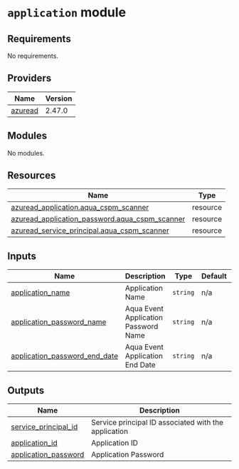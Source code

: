 # `application` module

<!-- BEGIN_TF_DOCS -->
## Requirements

No requirements.

## Providers

| Name | Version |
|------|---------|
| <a name="provider_azuread"></a> [azuread](#provider\_azuread) | 2.47.0 |

## Modules

No modules.

## Resources

| Name | Type |
|------|------|
| [azuread_application.aqua_cspm_scanner](https://registry.terraform.io/providers/hashicorp/azuread/latest/docs/resources/application) | resource |
| [azuread_application_password.aqua_cspm_scanner](https://registry.terraform.io/providers/hashicorp/azuread/latest/docs/resources/application_password) | resource |
| [azuread_service_principal.aqua_cspm_scanner](https://registry.terraform.io/providers/hashicorp/azuread/latest/docs/resources/service_principal) | resource |

## Inputs

| Name | Description | Type | Default | Required |
|------|-------------|------|---------|:--------:|
| <a name="application_name"></a> [application\_name](#application\_name) | Application Name | `string` | n/a | yes |
| <a name="application_password_name"></a> [application\_password\_name](#application\_password\_name) | Aqua Event Application Password Name | `string` | n/a | yes |
| <a name="application_password_end_date"></a> [application\_password\_end\_date](#application\_password\_end\_date) | Aqua Event Application End Date | `string` | n/a | yes |


## Outputs

| Name | Description |
|------|-------------|
| <a name="service_principal_id"></a> [service\_principal\_id](#service\_principal\_id) | Service principal ID associated with the application |
| <a name="application_id"></a> [application\_id](#application\_id) |  Application ID |
| <a name="application_password"></a> [application\_password](#application\_password) |  Application Password |
<!-- END_TF_DOCS -->
